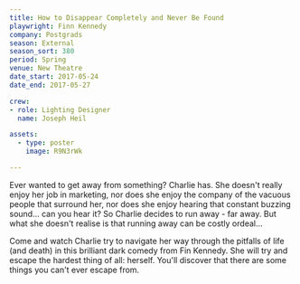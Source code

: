 ```yaml
---
title: How to Disappear Completely and Never Be Found
playwright: Finn Kennedy
company: Postgrads
season: External
season_sort: 380
period: Spring
venue: New Theatre
date_start: 2017-05-24
date_end: 2017-05-27

crew:
- role: Lighting Designer
  name: Joseph Heil

assets:
  - type: poster
    image: R9N3rWk

---
```


Ever wanted to get away from something? Charlie has. She doesn't really enjoy her job in marketing, nor does she enjoy the company of the vacuous people that surround her, nor does she enjoy hearing that constant buzzing sound... can you hear it? So Charlie decides to run away - far away. But what she doesn't realise is that running away can be costly ordeal...

Come and watch Charlie try to navigate her way through the pitfalls of life (and death) in this brilliant dark comedy from Fin Kennedy. She will try and escape the hardest thing of all: herself. You'll discover that there are some things you can't ever escape from.
